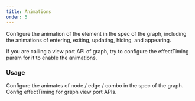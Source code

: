 ```yaml
---
title: Animations
order: 5
---
```


Configure the animation of the element in the spec of the graph, including the animations of entering, exiting, updating, hiding, and appearing.

If you are calling a view port API of graph, try to configure the effectTiming param for it to enable the animations.

### Usage

Configure the animates of node / edge / combo in the spec of the graph. Config effectTiming for graph view port APIs.
